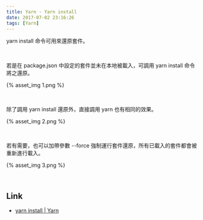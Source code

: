 ```yaml
---
title: Yarn - Yarn install
date: 2017-07-02 23:16:26
tags: [Yarn]
---
```


yarn install 命令可用來還原套件。  

<!-- More -->

<br/>


若是在 package.json 中設定的套件並未在本地被載入，可調用 yarn install 命令將之還原。   

{% asset_img 1.png %}

<br/>


除了調用 yarn install 還原外，直接調用 yarn 也有相同的效果。  

{% asset_img 2.png %}

<br/>


若有需要，也可以加帶參數 --force 強制運行套件還原，所有已載入的套件都會被重新進行載入。    

{% asset_img 3.png %}

<br/>


Link
----
* [yarn install | Yarn](https://yarnpkg.com/en/docs/cli/install)
